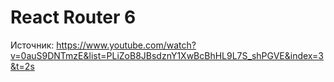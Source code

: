 # React Router 6

Источник: https://www.youtube.com/watch?v=0auS9DNTmzE&list=PLiZoB8JBsdznY1XwBcBhHL9L7S_shPGVE&index=3&t=2s
